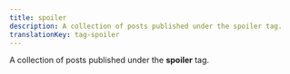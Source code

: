 ```yaml
---
title: spoiler
description: A collection of posts published under the spoiler tag.
translationKey: tag-spoiler
---
```

A collection of posts published under the **spoiler** tag.
